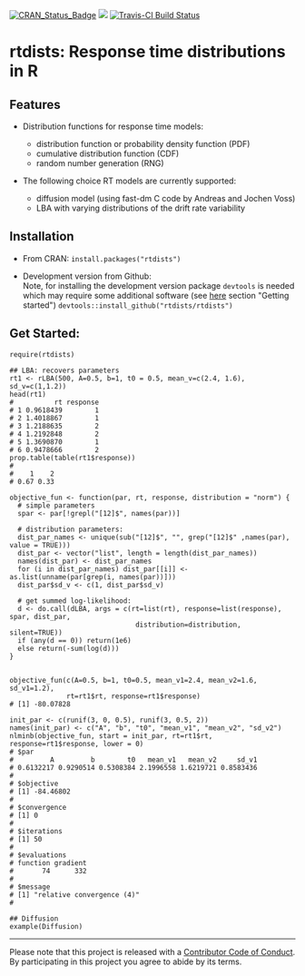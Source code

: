 [![CRAN_Status_Badge](http://www.r-pkg.org/badges/version/rtdists)](http://cran.r-project.org/package=rtdists)
![](http://cranlogs.r-pkg.org/badges/rtdists)
[![Travis-CI Build Status](https://travis-ci.org/rtdists/rtdists.svg?branch=master)](https://travis-ci.org/rtdists/rtdists)

rtdists: Response time distributions in R
====

## Features

* Distribution functions for response time models:
  * distribution function or probability density function (PDF)
  * cumulative distribution function (CDF)
  * random number generation (RNG)

* The following choice RT models are currently supported:
  * diffusion model (using fast-dm C code by Andreas and Jochen Voss)
  * LBA with varying distributions of the drift rate variability

## Installation

* From CRAN: `install.packages("rtdists")`

* Development version from Github:  
Note, for installing the development version package `devtools` is needed which may require some additional software (see [here](http://r-pkgs.had.co.nz/intro.html) section "Getting started")
`devtools::install_github("rtdists/rtdists")`


## Get Started:
```
require(rtdists)

## LBA: recovers parameters
rt1 <- rLBA(500, A=0.5, b=1, t0 = 0.5, mean_v=c(2.4, 1.6), sd_v=c(1,1.2))
head(rt1)
#          rt response
# 1 0.9618439        1
# 2 1.4018867        1
# 3 1.2188635        2
# 4 1.2192848        2
# 5 1.3690870        1
# 6 0.9478666        2
prop.table(table(rt1$response))
# 
#    1    2 
# 0.67 0.33 

objective_fun <- function(par, rt, response, distribution = "norm") {
  # simple parameters
  spar <- par[!grepl("[12]$", names(par))]  
  
  # distribution parameters:
  dist_par_names <- unique(sub("[12]$", "", grep("[12]$" ,names(par), value = TRUE)))
  dist_par <- vector("list", length = length(dist_par_names))
  names(dist_par) <- dist_par_names
  for (i in dist_par_names) dist_par[[i]] <- as.list(unname(par[grep(i, names(par))]))
  dist_par$sd_v <- c(1, dist_par$sd_v) 

  # get summed log-likelihood:
  d <- do.call(dLBA, args = c(rt=list(rt), response=list(response), spar, dist_par, 
                               distribution=distribution, silent=TRUE))
  if (any(d == 0)) return(1e6)
  else return(-sum(log(d)))
}


objective_fun(c(A=0.5, b=1, t0=0.5, mean_v1=2.4, mean_v2=1.6, sd_v1=1.2), 
              rt=rt1$rt, response=rt1$response)
# [1] -80.07828

init_par <- c(runif(3, 0, 0.5), runif(3, 0.5, 2))
names(init_par) <- c("A", "b", "t0", "mean_v1", "mean_v2", "sd_v2")
nlminb(objective_fun, start = init_par, rt=rt1$rt, response=rt1$response, lower = 0)
# $par
#         A         b        t0   mean_v1   mean_v2     sd_v1 
# 0.6132217 0.9290514 0.5308384 2.1996558 1.6219721 0.8583436 
# 
# $objective
# [1] -84.46802
# 
# $convergence
# [1] 0
# 
# $iterations
# [1] 50
# 
# $evaluations
# function gradient 
#       74      332 
# 
# $message
# [1] "relative convergence (4)"
# 

## Diffusion
example(Diffusion)

```

------
Please note that this project is released with a [Contributor Code of Conduct](CONDUCT.md). By participating in this project you agree to abide by its terms.
